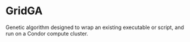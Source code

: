 GridGA
======

Genetic algorithm designed to wrap an existing executable or script, and run on a Condor compute cluster.
